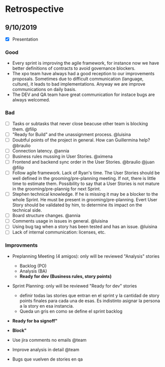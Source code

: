 # Retrospective

## 9/10/2019
- [x] Presentation

### Good
- Every sprint is improving the agile framework, for instance now we have better definitions of contracts to avoid governance blockers.
- The xpo team have always had a good reception to our improvements proposals. Sometimes due to difficult communication (language, culture), it leads to bad implementations. Anyway we are improve communications on daily basis.
- The DEV and QA team have great communication for instace bugs are always welcomed.

### Bad
- [ ] Tasks or subtasks that never close beacuse other team is blocking them. @filip
- [ ] "Ready for Build" and the unassignment process. @luisina
- [ ] Doubtful points of the project in general. How can Guillermina help? @braulio
- [ ] Connection latency. @annia
- [ ] Business rules mussing in User Stories. @ximena
- [ ] Frontend and backend sync order in the User Stories. @braulio @juan @filip
- [ ] Follow agile framework. Lack of Ryan's time. The User Stories should be well defined in the grooming/pre-planning meeting. If not, there is little time to estimate them. Possibility to say that a User Stories is not mature in the grooming/pre-plannig for next Sprint.
- [ ] Stephen technical knowledge. If he is missing it may be a blocker to the whole Sprint. He must be present in grooming/pre-planning. Evert User Story should be validated by him, to determine its impact on the technical side.
- [ ] Board structure changes. @annia
- [ ] Comments usage in issues in general. @luisina
- [ ] Using bug tag when a story has been tested and has an issue. @luisina
- [ ] Lack of internal communication: licenses, etc.

### Improvments
- Preplanning Meeting (4 amigos): only will be reviewed "Analysis" stories
  - Backlog (PO)
  - Analysis (BA)
  - **Ready for dev (Business rules, story points)**
- Sprint Planning: only will be reviewed "Ready for dev" stories
  - definir todas las stories que entran en el sprint y la cantidad de story points finales para cada una de esas. Es indistinto asignar la persona a la story en esa instancia.
  - Queda un gris en como se define el sprint backlog
- **Ready for ba signoff"**
- **Block"**

  
- Use jira comments no emails @team
- Improve analysis in detail @team
- Bugs que vuelven de stories en qa
  